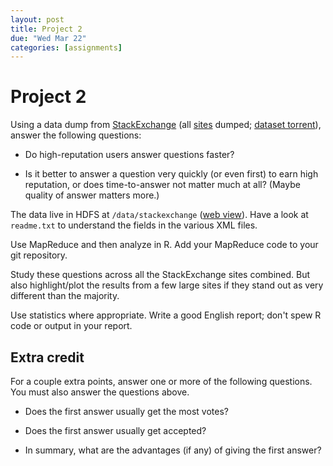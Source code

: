 ```yaml
---
layout: post
title: Project 2
due: "Wed Mar 22"
categories: [assignments]
---
```


# Project 2

Using a data dump from [StackExchange](http://stackexchange.com/) (all [sites](http://stackexchange.com/sites) dumped; [dataset torrent](https://archive.org/details/stackexchange)), answer the following questions:

- Do high-reputation users answer questions faster?

- Is it better to answer a question very quickly (or even first) to earn high reputation, or does time-to-answer not matter much at all? (Maybe quality of answer matters more.)

The data live in HDFS at `/data/stackexchange` ([web view](http://localhost:9000/hadoop/namenode:50070/explorer.html#/data/stackexchange)). Have a look at `readme.txt` to understand the fields in the various XML files.

Use MapReduce and then analyze in R. Add your MapReduce code to your git repository.

Study these questions across all the StackExchange sites combined. But also highlight/plot the results from a few large sites if they stand out as very different than the majority.

Use statistics where appropriate. Write a good English report; don't spew R code or output in your report.

## Extra credit

For a couple extra points, answer one or more of the following questions. You must also answer the questions above.

- Does the first answer usually get the most votes?

- Does the first answer usually get accepted?

- In summary, what are the advantages (if any) of giving the first answer?



